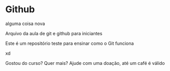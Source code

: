 # Github

alguma coisa nova

Arquivo da aula de git e github para iniciantes

Este é um repositório teste para ensinar como o Git funciona

xd

Gostou do curso? Quer mais? Ajude com uma doação, até um café é válido


